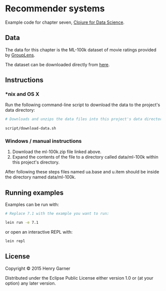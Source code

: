 # Recommender systems

Example code for chapter seven, [Clojure for Data Science](https://www.packtpub.com/big-data-and-business-intelligence/clojure-data-science).

## Data

The data for this chapter is the ML-100k dataset of movie ratings provided by [GroupLens](http://grouplens.org/datasets/movielens/).

The dataset can be downloaded directly from [here](http://files.grouplens.org/datasets/movielens/ml-100k.zip).

## Instructions

### *nix and OS X

Run the following command-line script to download the data to the project's data directory:

```bash
# Downloads and unzips the data files into this project's data directory.
    
script/download-data.sh
```

### Windows / manual instructions

  1. Download the ml-100k.zip file linked above.
  2. Expand the contents of the file to a directory called data/ml-100k within this project's directory.

After following these steps files named ua.base and u.item should be inside the directory named data/ml-100k.

## Running examples

Examples can be run with:

```bash
# Replace 7.1 with the example you want to run:

lein run -e 7.1
```
or open an interactive REPL with:

```bash
lein repl
```

## License

Copyright © 2015 Henry Garner

Distributed under the Eclipse Public License either version 1.0 or (at
your option) any later version.
